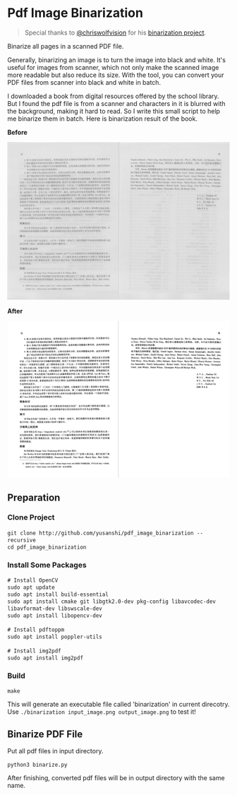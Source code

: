 # Pdf Image Binarization

> Special thanks to [@chriswolfvision](https://github.com/chriswolfvision) for his [binarization project](https://github.com/chriswolfvision/local_adaptive_binarization).

Binarize all pages in a scanned PDF file. 

Generally, binarizing an image is to turn the image into black and white. It's useful for images from scanner, which not only make the scanned image more readable but also reduce its size. With the tool, you can convert your PDF files from scanner into black and white in batch.

I downloaded a book from digital resources offered by the school library. But I found the pdf file is from a scanner and characters in it is blurred with the background, making it hard to read. So I write this small script to help me binarize them in batch. Here is binarization result of the book.

**Before**

![1571827076406](figs/before.png)

**After**

![1571827123054](figs/after.png)



## Preparation

### Clone Project

```
git clone http://github.com/yusanshi/pdf_image_binarization --recursive
cd pdf_image_binarization
```

### Install Some Packages
```
# Install OpenCV
sudo apt update
sudo apt install build-essential
sudo apt install cmake git libgtk2.0-dev pkg-config libavcodec-dev libavformat-dev libswscale-dev
sudo apt install libopencv-dev

# Install pdftoppm 
sudo apt install poppler-utils

# Install img2pdf
sudo apt install img2pdf
```

### Build
```
make
```

This will generate an executable file called 'binarization' in current direcotry. Use `./binarization input_image.png output_image.png` to test it!


## Binarize PDF File


Put all pdf files in input directory.

```
python3 binarize.py
```

 After finishing, converted pdf files will be in output directory with the same name.